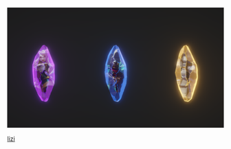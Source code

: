 ![Crystal](ShootImage/Crystal.png)

[lizi](https://cmrsig2fbo.feishu.cn/wiki/Nvo5w30n8ikFpGkRWSccw9i7nVe?fromScene=spaceOverview)
